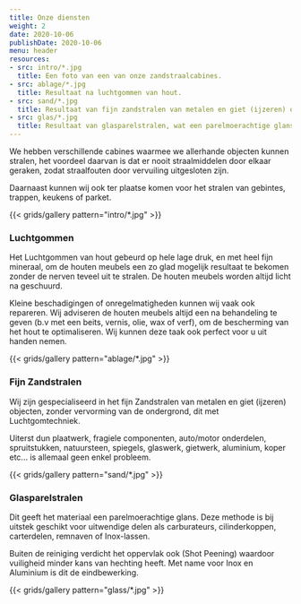 ```yaml
---
title: Onze diensten
weight: 2
date: 2020-10-06
publishDate: 2020-10-06
menu: header
resources:
- src: intro/*.jpg
  title: Een foto van een van onze zandstraalcabines.
- src: ablage/*.jpg
  title: Resultaat na luchtgommen van hout.
- src: sand/*.jpg
  title: Resultaat van fijn zandstralen van metalen en giet (ijzeren) objecten.
- src: glas/*.jpg
  title: Resultaat van glasparelstralen, wat een parelmoerachtige glans geeft.
---
```


We hebben verschillende cabines waarmee we allerhande objecten kunnen stralen,
het voordeel daarvan is dat er nooit straalmiddelen door elkaar geraken, zodat straalfouten door vervuiling uitgesloten zijn.

Daarnaast kunnen wij ook ter plaatse komen voor het stralen van gebintes, trappen, keukens of parket.

{{< grids/gallery pattern="intro/*.jpg" >}}

### Luchtgommen

Het Luchtgommen van hout gebeurd op hele lage druk, en met heel fijn mineraal, om de houten meubels een zo glad mogelijk resultaat te bekomen zonder de nerven teveel uit te stralen. De houten meubels worden altijd licht na geschuurd.

Kleine beschadigingen of onregelmatigheden kunnen wij vaak ook repareren. Wij adviseren de houten meubels altijd een na behandeling te geven (b.v met een beits, vernis, olie, wax of verf), om de bescherming van het hout te optimaliseren. Wij kunnen deze taak ook perfect voor u uit handen nemen.

{{< grids/gallery pattern="ablage/*.jpg" >}}

### Fijn Zandstralen

Wij zijn gespecialiseerd in het fijn Zandstralen van metalen en giet (ijzeren) objecten, zonder vervorming van de ondergrond, dit met Luchtgomtechniek.

Uiterst dun plaatwerk, fragiele componenten, auto/motor onderdelen, spruitstukken, natuursteen, spiegels, glaswerk, gietwerk, aluminium, koper etc... is allemaal geen enkel probleem.

{{< grids/gallery pattern="sand/*.jpg" >}}

### Glasparelstralen

Dit geeft het materiaal een parelmoerachtige glans. Deze methode is bij uitstek geschikt voor uitwendige delen als carburateurs, cilinderkoppen, carterdelen, remnaven of Inox-lassen.

Buiten de reiniging verdicht het oppervlak ook (Shot Peening) waardoor vuiligheid minder kans van hechting heeft. Met name voor Inox en Aluminium is dit de eindbewerking.

{{< grids/gallery pattern="glass/*.jpg" >}}
